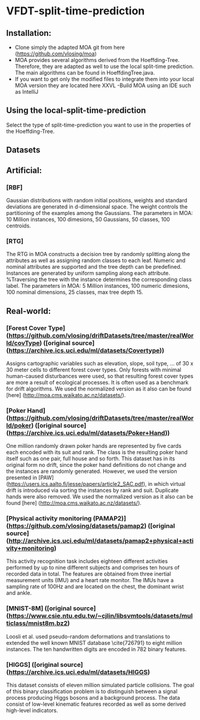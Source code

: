 # VFDT-split-time-prediction

## Installation:
- Clone simply the adapted MOA git from here (https://github.com/vlosing/moa)
- MOA provides several algorithms derived from the Hoeffding-Tree. Therefore, they are adapted as well to use the local split-time prediction. The main algorithms can be found in HoeffdingTree.java.
- If you want to get only the modified files to integrate them into your local MOA version they are located here XXVL
-Build MOA using an IDE such as IntelliJ

## Using the local-split-time-prediction
Select the type of split-time-prediction you want to use in the properties of the Hoeffding-Tree.

## Datasets

## Artificial:

### [RBF] 
Gaussian distributions with random initial positions, weights and standard deviations are generated in d-dimensional space. The weight controls the partitioning of the examples among the Gaussians.
The parameters in MOA: 10 Million instances, 100 dimesions, 50 Gaussians, 50 classes, 100 centroids.

### [RTG] 
The RTG in MOA constructs a decision tree by randomly splitting along the attributes as well as assigning random classes to each leaf. Numeric and nominal attributes are supported and the tree depth can be predefined. Instances are generated by uniform sampling along each attribute. %Traversing the tree with the instance determines the corresponding class label. 
The parameters in MOA: 5 Million instances, 100 numeric dimesions, 100 nominal dimensions, 25 classes, max tree depth 15.

## Real-world:

### [Forest Cover Type] (https://github.com/vlosing/driftDatasets/tree/master/realWorld/covType) ([original source] (https://archive.ics.uci.edu/ml/datasets/Covertype))
Assigns cartographic variables such as elevation, slope, soil type, ... of 30 x 30 meter cells to different forest cover types. Only forests with minimal human-caused disturbances were used, so that resulting forest cover types are more a result of ecological processes. It is often used as a benchmark for drift algorithms. We used the normalized version as it also can be found [here] (http://moa.cms.waikato.ac.nz/datasets/).

### [Poker Hand] (https://github.com/vlosing/driftDatasets/tree/master/realWorld/poker) ([original source] (https://archive.ics.uci.edu/ml/datasets/Poker+Hand))
One million randomly drawn poker hands are represented by five cards each encoded with its suit and rank. The class is the resulting poker hand itself such as one pair, full house and so forth.
This dataset has in its original form no drift, since the poker hand definitions do not change and the instances are randomly generated. However, we used the version presented in [PAW] (https://users.ics.aalto.fi/jesse/papers/article2_SAC.pdf), in which virtual drift is introduced via sorting the instances by rank and suit. Duplicate hands were also removed.
We used the normalized version as it also can be found [here] (http://moa.cms.waikato.ac.nz/datasets/).

### [Physical activity monitoring (PAMAP2)] (https://github.com/vlosing/datasets/pamap2) ([original source] (http://archive.ics.uci.edu/ml/datasets/pamap2+physical+activity+monitoring)
This activity recognition task includes eighteen different activities performed by up to nine different subjects  and comprises ten hours of recorded data in total. The features are obtained from three inertial measurement units (IMU) and a heart rate monitor. The IMUs have a sampling rate of 100Hz and are located on the chest, the dominant wrist and ankle. 

### [MNIST-8M] ([original source] (https://www.csie.ntu.edu.tw/~cjlin/libsvmtools/datasets/multiclass/mnist8m.bz2)
Loosli et al. used pseudo-random deformations and translations to extended the well known MNIST database \cite{726791} to eight million instances. The ten handwritten digits are encoded in 782 binary features.

### [HIGGS] ([original source] (https://archive.ics.uci.edu/ml/datasets/HIGGS)
This dataset consists of eleven million simulated particle collisions. The goal of this binary classification problem is to distinguish between a signal process producing Higgs bosons and a background process. The data consist of low-level kinematic features recorded as well as some derived high-level indicators.

